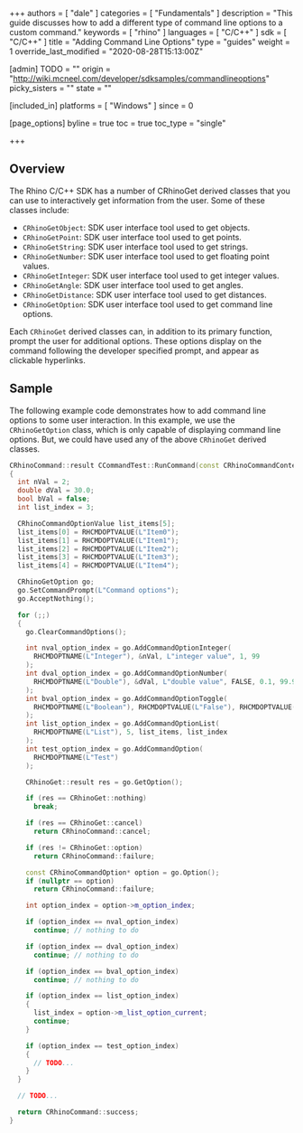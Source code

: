 +++
authors = [ "dale" ]
categories = [ "Fundamentals" ]
description = "This guide discusses how to add a different type of command line options to a custom command."
keywords = [ "rhino" ]
languages = [ "C/C++" ]
sdk = [ "C/C++" ]
title = "Adding Command Line Options"
type = "guides"
weight = 1
override_last_modified = "2020-08-28T15:13:00Z"

[admin]
TODO = ""
origin = "http://wiki.mcneel.com/developer/sdksamples/commandlineoptions"
picky_sisters = ""
state = ""

[included_in]
platforms = [ "Windows" ]
since = 0

[page_options]
byline = true
toc = true
toc_type = "single"

+++

 
## Overview

The Rhino C/C++ SDK has a number of CRhinoGet derived classes that you can use to interactively get information from the user.  Some of these classes include:

- `CRhinoGetObject`: SDK user interface tool used to get objects.
- `CRhinoGetPoint`:  SDK user interface tool used to get points.
- `CRhinoGetString`: SDK user interface tool used to get strings.
- `CRhinoGetNumber`: SDK user interface tool used to get floating point values.
- `CRhinoGetInteger`: SDK user interface tool used to get integer values.
- `CRhinoGetAngle`: SDK user interface tool used to get angles.
- `CRhinoGetDistance`: SDK user interface tool used to get distances.
- `CRhinoGetOption`: SDK user interface tool used to get command line options.

Each `CRhinoGet` derived classes can, in addition to its primary function, prompt the user for additional options.  These options display on the command following the developer specified prompt, and appear as clickable hyperlinks.

## Sample

The following example code demonstrates how to add command line options to some user interaction.  In this example, we use the `CRhinoGetOption` class, which is only capable of displaying command line options.  But, we could have used any of the above `CRhinoGet` derived classes.

```cpp
CRhinoCommand::result CCommandTest::RunCommand(const CRhinoCommandContext& context)
{
  int nVal = 2;
  double dVal = 30.0;
  bool bVal = false;
  int list_index = 3;

  CRhinoCommandOptionValue list_items[5];
  list_items[0] = RHCMDOPTVALUE(L"Item0");
  list_items[1] = RHCMDOPTVALUE(L"Item1");
  list_items[2] = RHCMDOPTVALUE(L"Item2");
  list_items[3] = RHCMDOPTVALUE(L"Item3");
  list_items[4] = RHCMDOPTVALUE(L"Item4");

  CRhinoGetOption go;
  go.SetCommandPrompt(L"Command options");
  go.AcceptNothing();

  for (;;)
  {
    go.ClearCommandOptions();

    int nval_option_index = go.AddCommandOptionInteger(
      RHCMDOPTNAME(L"Integer"), &nVal, L"integer value", 1, 99
    );
    int dval_option_index = go.AddCommandOptionNumber(
      RHCMDOPTNAME(L"Double"), &dVal, L"double value", FALSE, 0.1, 99.9
    );
    int bval_option_index = go.AddCommandOptionToggle(
      RHCMDOPTNAME(L"Boolean"), RHCMDOPTVALUE(L"False"), RHCMDOPTVALUE(L"True"), bVal, &bVal
    );
    int list_option_index = go.AddCommandOptionList(
      RHCMDOPTNAME(L"List"), 5, list_items, list_index
    );
    int test_option_index = go.AddCommandOption(
      RHCMDOPTNAME(L"Test")
    );

    CRhinoGet::result res = go.GetOption();

    if (res == CRhinoGet::nothing)
      break;

    if (res == CRhinoGet::cancel)
      return CRhinoCommand::cancel;

    if (res != CRhinoGet::option)
      return CRhinoCommand::failure;

    const CRhinoCommandOption* option = go.Option();
    if (nullptr == option)
      return CRhinoCommand::failure;

    int option_index = option->m_option_index;

    if (option_index == nval_option_index)
      continue; // nothing to do

    if (option_index == dval_option_index)
      continue; // nothing to do

    if (option_index == bval_option_index)
      continue; // nothing to do

    if (option_index == list_option_index)
    {
      list_index = option->m_list_option_current;
      continue;
    }

    if (option_index == test_option_index)
    {
      // TODO...
    }
  }

  // TODO...

  return CRhinoCommand::success;
}
```
